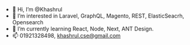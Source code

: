 - 👋 Hi, I’m @Khashrul
- 👀 I’m interested in Laravel, GraphQL, Magento, REST, ElasticSeacrh, Opensearch
- 🌱 I’m currently learning React, Node, Next, ANT Design.
- 📫 01921328498, khashrul.cse@gmail.com

<!---
Khashrul/Khashrul is a ✨ special ✨ repository because its `README.md` (this file) appears on your GitHub profile.
You can click the Preview link to take a look at your changes.
--->
